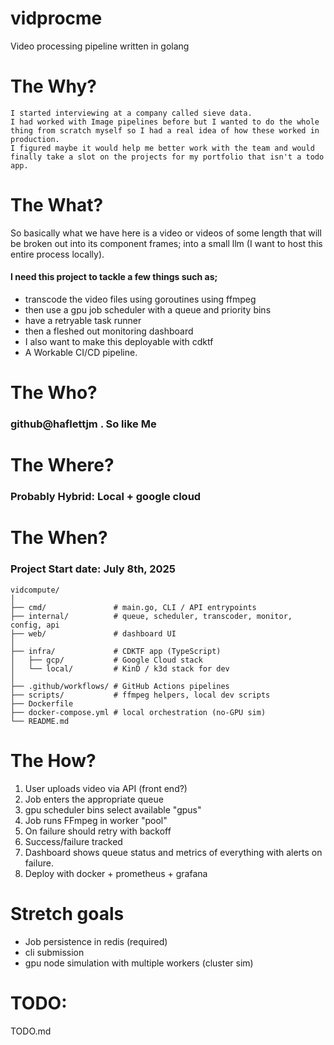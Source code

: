 # vidprocme
Video processing pipeline written in golang

# The Why?

    I started interviewing at a company called sieve data.
    I had worked with Image pipelines before but I wanted to do the whole thing from scratch myself so I had a real idea of how these worked in production.
    I figured maybe it would help me better work with the team and would finally take a slot on the projects for my portfolio that isn't a todo app.

# The What?

So basically what we have here is a video or videos of some length that will be broken out into its component frames; into a small llm (I want to host this entire process locally).

#### I need this project to tackle a few things such as;
  - transcode the video files using goroutines using ffmpeg
  - then use a gpu job scheduler with a queue and priority bins
  - have a retryable task runner
  - then a fleshed out monitoring dashboard
  - I also want to make this deployable with cdktf
  - A Workable CI/CD pipeline.

# The Who?
### github@haflettjm . So like Me

# The Where?
### Probably Hybrid: Local + google cloud

# The When?
### Project Start date: July 8th, 2025

```text
vidcompute/
│
├── cmd/               # main.go, CLI / API entrypoints
├── internal/          # queue, scheduler, transcoder, monitor, config, api
├── web/               # dashboard UI
│
├── infra/             # CDKTF app (TypeScript)
│   ├── gcp/           # Google Cloud stack
│   └── local/         # KinD / k3d stack for dev
│
├── .github/workflows/ # GitHub Actions pipelines
├── scripts/           # ffmpeg helpers, local dev scripts
├── Dockerfile
├── docker-compose.yml # local orchestration (no-GPU sim)
└── README.md

```

# The How?

1. User uploads video via API (front end?)
2. Job enters the appropriate queue
3. gpu scheduler bins select available "gpus"
4. Job runs FFmpeg in worker "pool"
5. On failure should retry with backoff
6. Success/failure tracked
7. Dashboard shows queue status and metrics of everything with alerts on failure.
8. Deploy with docker + prometheus + grafana

# Stretch goals
- Job persistence in redis (required)
- cli submission
- gpu node simulation with multiple workers (cluster sim)


# TODO:
TODO.md
